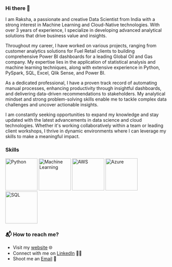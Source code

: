 ### Hi there 👋
I am Raksha, a passionate and creative Data Scientist from India with a strong interest in Machine Learning and Cloud-Native technologies. With over 3 years of experience, I specialize in developing advanced analytical solutions that drive business value and insights.

Throughout my career, I have worked on various projects, ranging from customer analytics solutions for Fuel Retail clients to building comprehensive Power BI dashboards for a leading Global Oil and Gas company. My expertise lies in the application of statistical analysis and machine learning techniques, along with extensive experience in Python, PySpark, SQL, Excel, Qlik Sense, and Power BI.

As a dedicated professional, I have a proven track record of automating manual processes, enhancing productivity through insightful dashboards, and delivering data-driven recommendations to stakeholders. My analytical mindset and strong problem-solving skills enable me to tackle complex data challenges and uncover actionable insights.

I am constantly seeking opportunities to expand my knowledge and stay updated with the latest advancements in data science and cloud technologies. Whether it's working collaboratively within a team or leading client workshops, I thrive in dynamic environments where I can leverage my skills to make a meaningful impact.

### Skills
<p align="left">
    <img src="https://lordicon.com/icons/wired/outline/1322-python-code-language.gif" alt="Python" style="width: 100px; height: 100px;"/>
    <img src="https://images.creativefabrica.com/products/700x/c37d302f-2e07-4115-b65f-c8d00b5e5463/1826621-7.jpg" alt="Machine Learning" style="width: 100px; height: 100px;"/>
    <img src="https://raw.githubusercontent.com/shrey6162/AWS/main/aws.png" alt="AWS" style="width: 100px; height: 100px;"/>
    <img src="https://cdn.dribbble.com/users/528264/screenshots/10765125/media/8b2b28c63e70f79c766b7e9ac9b8cfb4.png" alt="Azure" style="width: 100px; height: 100px;"/>
    <img src="https://cdnl.iconscout.com/lottie/premium/thumb/sql-file-document-9353048-7650402.gif" alt="SQL" style="width: 100px; height: 100px;"/>
</p>

### 📬 How to reach me?

- Visit my [website](https://www.linkedin.com/in/rakshajain) 🌐
- Connect with me on [LinkedIn](https://www.linkedin.com/in/rakshajain) 👩‍💻
- Shoot me an [Email](mailto:rakshajain511@gmail.com) 📧


